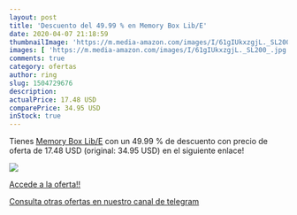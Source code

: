 ```yaml
---
layout: post
title: 'Descuento del 49.99 % en Memory Box Lib/E'
date: 2020-04-07 21:18:59
thumbnailImage: 'https://m.media-amazon.com/images/I/61gIUkxzgjL._SL200_.jpg'
images: [ 'https://m.media-amazon.com/images/I/61gIUkxzgjL._SL200_.jpg' ]
comments: true
category: ofertas
author: ring
slug: 1504729676
description:
actualPrice: 17.48 USD
comparePrice: 34.95 USD
inStock: true
---
```


Tienes [Memory Box Lib/E](https://www.amazon.com/dp/1504729676/?tag=redken08-20) con un 49.99 % de descuento con precio de oferta de 17.48 USD (original: 34.95 USD) en el siguiente enlace!

[![](https://m.media-amazon.com/images/I/61gIUkxzgjL._SL200_.jpg)](https://www.amazon.com/dp/1504729676/?tag=redken08-20)

[Accede a la oferta!!](https://www.amazon.com/dp/1504729676/?tag=redken08-20)

[Consulta otras ofertas en nuestro canal de telegram](https://t.me/s/ofertas25)
